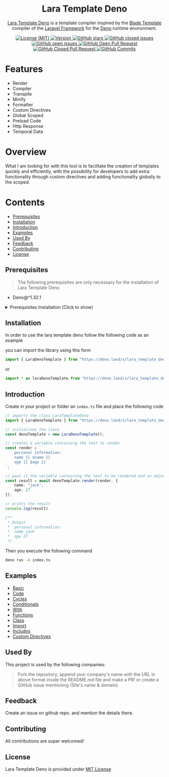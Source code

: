 <h1 align="center">
Lara Template Deno
</h1>

<p align="center">
<a href="https://deno.land/x/lara_template_deno">Lara Template Deno</a> is a template compiler inspired by the <a href="https://laravel.com/docs/10.x/blade" target="_blank">Blade Template</a> compiler of the <a href="https://laravel.com" target="_blank">Laravel Framework</a> for the <a href="https://deno.land" target="_blank">Deno</a> runtime environment.
</p>

<p align="center">
	<a href="https://github.com/JackBello/lara-template-deno/blob/master/LICENSE">
		<img src="https://img.shields.io/github/license/JackBello/lara-template-deno?style=for-the-badge&logo=github" alt="License (MIT)" />
	</a>
	<a href="#installation">
		<img src="https://img.shields.io/github/v/tag/JackBello/lara-template-deno?style=for-the-badge&logo=github" alt="Version" />
	</a>
	<a href="#">
		<img alt="GitHub stars" src="https://img.shields.io/github/stars/JackBello/lara-template-deno?style=for-the-badge&logo=github" />
	</a>
	<a href="https://github.com/JackBello/lara-template-deno/issues?q=is%3Aissue+is%3Aclosed">
		<img alt="GitHub closed issues" src="https://img.shields.io/github/issues-closed-raw/JackBello/lara-template-deno?style=for-the-badge&logo=github" />
	</a>
	<a href="https://github.com/JackBello/lara-template-deno/issues">
		<img alt="GitHub open issues" src="https://img.shields.io/github/issues-raw/JackBello/lara-template-deno?style=for-the-badge&color=red&logo=github" />
	</a>
    <a href="https://github.com/JackBello/lara-template-deno/pulls?q=is%3Aopen+is%3Apr">
        <img alt="GitHub Open Pull Request" src="https://img.shields.io/github/issues-pr-raw/JackBello/lara-template-deno?style=for-the-badge&logo=github">
    </a>
    <a href="https://github.com/JackBello/lara-template-deno/pulls?q=is%3Apr+is%3Aclosed">
        <img src="https://img.shields.io/github/issues-pr-closed-raw/JackBello/lara-template-deno?style=for-the-badge&logo=github" alt="GitHub Closed Pull Request"/>
    </a>
    <a href="https://github.com/JackBello/lara-template-deno/commits/master">
        <img src="https://img.shields.io/github/last-commit/JackBello/lara-template-deno?color=%2357d3af&style=for-the-badge&logo=github"alt="GitHub Commits"/>
    </a>
</p>

<p align="center">

</p>

# Features

- Render
- Compiler
- Transpile
- Minify
- Formatter
- Custom Directives
- Global Scoped
- Preload Code
- Http Response
- Temporal Data

# Overview

What I am looking for with this tool is to facilitate the creation of templates quickly and efficiently, with the possibility for developers to add extra functionality through custom directives and adding functionality globally to the scoped.

# Contents
- [Prerequisites](#prerequisites)
- [Installation](#installation)
- [Introduction](#introduction)
- [Examples](#examples)
- [Used By](#used-by)
- [Feedback](#feedback)
- [Contributing](#contributing)
- [License](#license)

## Prerequisites

> The following prerequisites are only necessary for the installation of Lara Template Deno

- Deno@^1.32.1

<details>
  <summary>Prerequisites Installation (Click to show)</summary>

- to install deno you need to follow the steps in the following link <a href="https://deno.land/manual@v1.32.1/getting_started/installation">Deno Install</a>.
</details>


## Installation

In order to use the lara template deno follow the following code as an example

you can import the library using this form

```ts
import { LaraDenoTemplate } from "https://deno.land/x/lara_template_deno/mod.ts";
```

or

```ts
import * as laraDenoTemplate from "https://deno.land/x/lara_template_deno/mod.ts";
```

## Introduction

Create in your project or folder an `index.ts` file and place the following code

```ts
// imports the class LaraTemplateDeno
import { LaraDenoTemplate } from "https://deno.land/x/lara_template_deno/mod.ts"

// initializes the class
const denoTemplate = new LaraDenoTemplate();

// creates a variable containing the text to render
const render = `
    personal information:
    name {{ $name }}
    age {{ $age }}
`;

// pass it the variable containing the text to be rendered and an object with the properties and methods to be interpreted in the template
const result = await denoTemplate.render(render, {
    name: "jack",
    age: 27
});

// prints the result
console.log(result)

/**
 * Output
 *  personal information:
 *  name jack
 *  age 27
 */
```
Then you execute the following command

```bash
deno run -A index.ts
```

## Examples
- [Basic](https://deno.land/x/lara_template_deno@v1.0.0/examples/basic.deno?source)
- [Code](https://deno.land/x/lara_template_deno@v1.0.0/examples/code.deno?source)
- [Cycles](https://deno.land/x/lara_template_deno@v1.0.0/examples/cycles.deno?source)
- [Conditionals](https://deno.land/x/lara_template_deno@v1.0.0/examples/conditionals.deno?source)
- [With](https://deno.land/x/lara_template_deno@v1.0.0/examples/with.deno?source)
- [Functions](https://deno.land/x/lara_template_deno@v1.0.0/examples/functions.deno?source)
- [Class](https://deno.land/x/lara_template_deno@v1.0.0/examples/class.deno?source)
- [Import](https://deno.land/x/lara_template_deno@v1.0.0/examples/import.deno?source)
- [Includes](https://deno.land/x/lara_template_deno@v1.0.0/examples/includes.deno?source)
- [Custom Directives](https://deno.land/x/lara_template_deno@v1.0.0/examples/custom_directives.deno?source)


## Used By

This project is used by the following companies:

> Fork the repository, append your company's name with the URL in above format inside the README.md file and make a PR! or create a GitHub issue mentioning (Site's name & domain).

## Feedback

Create an issue on github repo. and mention the details there.

## Contributing

All contributions are super welcomed!

## License

Lara Template Deno is provided under [MIT License](https://opensource.org/licenses/MIT)